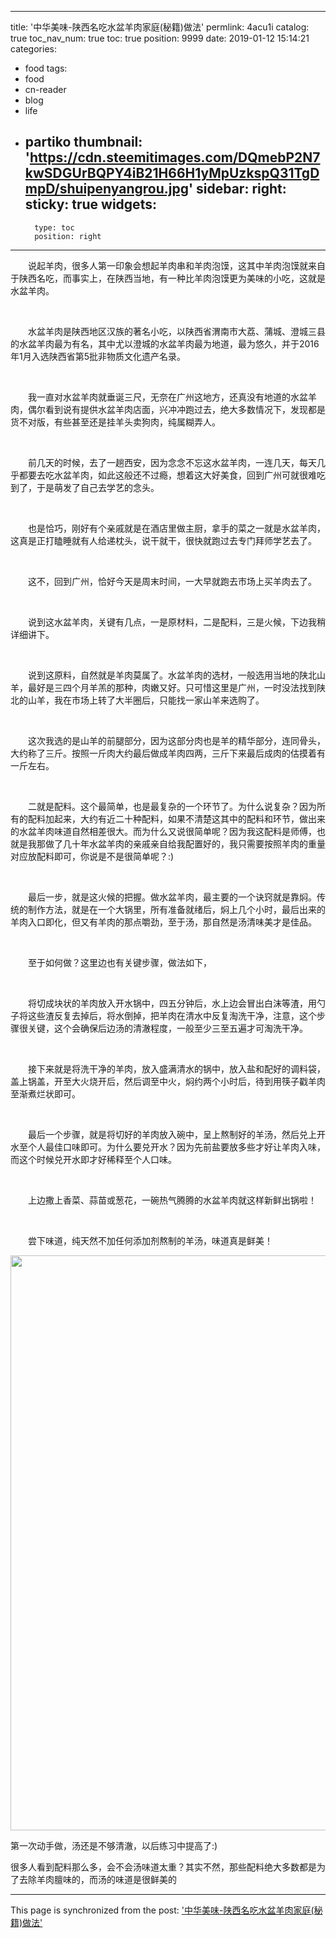 
---
title: '中华美味-陕西名吃水盆羊肉家庭(秘籍)做法'
permlink: 4acu1i
catalog: true
toc_nav_num: true
toc: true
position: 9999
date: 2019-01-12 15:14:21
categories:
- food
tags:
- food
- cn-reader
- blog
- life
- partiko
thumbnail: 'https://cdn.steemitimages.com/DQmebP2N7kwSDGUrBQPY4iB21H66H1yMpUzkspQ31TgDmpD/shuipenyangrou.jpg'
sidebar:
    right:
        sticky: true
widgets:
    -
        type: toc
        position: right
---


<html>
<p>　　说起羊肉，很多人第一印象会想起羊肉串和羊肉泡馍，这其中羊肉泡馍就来自于陕西名吃，而事实上，在陕西当地，有一种比羊肉泡馍更为美味的小吃，这就是水盆羊肉。</p>
<p><br></p>
<p>　　水盆羊肉是陕西地区汉族的著名小吃，以陕西省渭南市大荔、蒲城、澄城三县的水盆羊肉最为有名，其中尤以澄城的水盆羊肉最为地道，最为悠久，并于2016年1月入选陕西省第5批非物质文化遗产名录。</p>
<p><br></p>
<p>　　我一直对水盆羊肉就垂诞三尺，无奈在广州这地方，还真没有地道的水盆羊肉，偶尔看到说有提供水盆羊肉店面，兴冲冲跑过去，绝大多数情况下，发现都是货不对版，有些甚至还是挂羊头卖狗肉，纯属糊弄人。</p>
<p><br></p>
<p>　　前几天的时候，去了一趟西安，因为念念不忘这水盆羊肉，一连几天，每天几乎都要去吃水盆羊肉，如此这般还不过瘾，想着这大好美食，回到广州可就很难吃到了，于是萌发了自己去学艺的念头。</p>
<p><br></p>
<p>　　也是恰巧，刚好有个亲戚就是在酒店里做主厨，拿手的菜之一就是水盆羊肉，这真是正打瞌睡就有人给递枕头，说干就干，很快就跑过去专门拜师学艺去了。</p>
<p><br></p>
<p>　　这不，回到广州，恰好今天是周末时间，一大早就跑去市场上买羊肉去了。</p>
<p><br></p>
<p>　　说到这水盆羊肉，关键有几点，一是原材料，二是配料，三是火候，下边我稍详细讲下。</p>
<p><br></p>
<p>　　说到这原料，自然就是羊肉莫属了。水盆羊肉的选材，一般选用当地的陕北山羊，最好是三四个月羊羔的那种，肉嫩又好。只可惜这里是广州，一时没法找到陕北的山羊，我在市场上转了大半圈后，只能找一家山羊来选购了。</p>
<p><br></p>
<p>　　这次我选的是山羊的前腿部分，因为这部分肉也是羊的精华部分，连同骨头，大约称了三斤。按照一斤肉大约最后做成羊肉四两，三斤下来最后成肉的估摸着有一斤左右。</p>
<p><br></p>
<p>　　二就是配料。这个最简单，也是最复杂的一个环节了。为什么说复杂？因为所有的配料加起来，大约有近二十种配料，如果不清楚这其中的配料和环节，做出来的水盆羊肉味道自然相差很大。而为什么又说很简单呢？因为我这配料是师傅，也就是我那做了几十年水盆羊肉的亲戚亲自给我配置好的，我只需要按照羊肉的重量对应放配料即可，你说是不是很简单呢？:)</p>
<p><br></p>
<p>　　最后一步，就是这火候的把握。做水盆羊肉，最主要的一个诀窍就是靠焖。传统的制作方法，就是在一个大锅里，所有准备就绪后，焖上几个小时，最后出来的羊肉入口即化，但又有羊肉的那点嚼劲，至于汤，那自然是汤清味美才是佳品。</p>
<p><br></p>
<p>　　至于如何做？这里边也有关键步骤，做法如下，</p>
<p><br></p>
<p>　　将切成块状的羊肉放入开水锅中，四五分钟后，水上边会冒出白沫等渣，用勺子将这些渣反复去掉后，将水倒掉，把羊肉在清水中反复淘洗干净，注意，这个步骤很关键，这个会确保后边汤的清澈程度，一般至少三至五遍才可淘洗干净。</p>
<p><br></p>
<p>　　接下来就是将洗干净的羊肉，放入盛满清水的锅中，放入盐和配好的调料袋，盖上锅盖，开至大火烧开后，然后调至中火，焖约两个小时后，待到用筷子戳羊肉至渐煮烂状即可。</p>
<p><br></p>
<p>　　最后一个步骤，就是将切好的羊肉放入碗中，呈上熬制好的羊汤，然后兑上开水至个人最佳口味即可。为什么要兑开水？因为先前盐要放多些才好让羊肉入味，而这个时候兑开水即才好稀释至个人口味。</p>
<p><br></p>
<p>　　上边撒上香菜、蒜苗或葱花，一碗热气腾腾的水盆羊肉就这样新鲜出锅啦！</p>
<p><br></p>
<p>　　尝下味道，纯天然不加任何添加剂熬制的羊汤，味道真是鲜美！</p>
<p><img src="https://cdn.steemitimages.com/DQmebP2N7kwSDGUrBQPY4iB21H66H1yMpUzkspQ31TgDmpD/shuipenyangrou.jpg" width="665" height="920"/></p>
<p>第一次动手做，汤还是不够清澈，以后练习中提高了:)</p>
<p>很多人看到配料那么多，会不会汤味道太重？其实不然，那些配料绝大多数都是为了去除羊肉膻味的，而汤的味道是很鲜美的</p>
</html>

- - -

This page is synchronized from the post: ['中华美味-陕西名吃水盆羊肉家庭(秘籍)做法'](https://steemit.com/@rivalhw/4acu1i)
